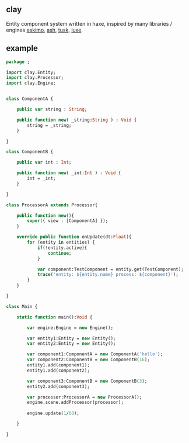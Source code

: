 ## clay
Entity component system written in haxe, inspired by many libraries / engines [eskimo](https://github.com/PDeveloper/eskimo), [ash](https://github.com/nadako/Ash-Haxe), [tusk](https://github.com/BlazingMammothGames/tusk), [luxe](https://github.com/underscorediscovery/luxe).


## example
```haxe
package ;

import clay.Entity;
import clay.Processor;
import clay.Engine;


class ComponentA {

	public var string : String;

	public function new( _string:String ) : Void {
		string = _string;
	}

}

class ComponentB {

	public var int : Int;

	public function new( _int:Int ) : Void {
		int = _int;
	}

}

class ProcessorA extends Processor{

	public function new(){
		super({ view : [ComponentA] });
	}

	override public function onUpdate(dt:Float){
		for (entity in entities) {
			if(!entity.active){
				continue;
			}

			var component:TestComponent = entity.get(TestComponent);
			trace('entity: ${entity.name} process: ${component}');
		}
	}

}

class Main {

	static function main():Void {

		var engine:Engine = new Engine();

		var entity1:Entity = new Entity();
		var entity2:Entity = new Entity();

		var component1:ComponentA = new ComponentA('hello');
		var component2:ComponentB = new ComponentB(16);
		entity1.add(component1);
		entity1.add(component2);

		var component3:ComponentB = new ComponentB(3);
		entity2.add(component3);

		var processor:ProcessorA = new ProcessorA();
		engine.scene.addProcessor(processor);
		
		engine.update(1/60);

	}

}
```
